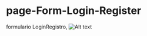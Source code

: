 # page-Form-Login-Register
formulario LoginRegistro, 
![Alt text](relative/path/to/img.jpg?raw=true "Title")
